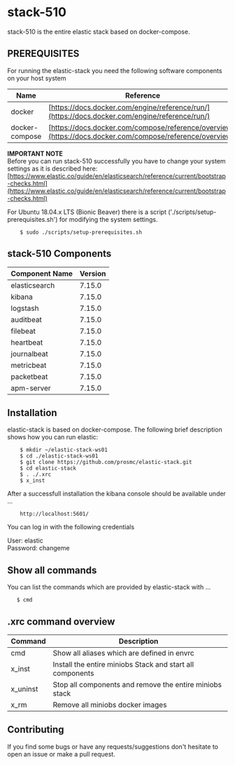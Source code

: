 # stack-510

stack-510 is the entire elastic stack based on docker-compose. 

PREREQUISITES
---
For running the elastic-stack you need the following software components on your host system

Name           | Reference    
-------------- | --------------- 
docker         | [https://docs.docker.com/engine/reference/run/](https://docs.docker.com/engine/reference/run/)
docker-compose | [https://docs.docker.com/compose/reference/overview/](https://docs.docker.com/compose/reference/overview/)

**IMPORTANT NOTE** <br>
Before you can run stack-510 successfully you have to change your system settings as it is described here:
[https://www.elastic.co/guide/en/elasticsearch/reference/current/bootstrap-checks.html](https://www.elastic.co/guide/en/elasticsearch/reference/current/bootstrap-checks.html)

For Ubuntu 18.04.x LTS (Bionic Beaver) there is a script ('./scripts/setup-prerequisites.sh') for modifying the system settings.

        $ sudo ./scripts/setup-prerequisites.sh

stack-510 Components
---
Component Name | Version         
-------------- | --------------
elasticsearch  | 7.15.0         
kibana         | 7.15.0         
logstash       | 7.15.0         
auditbeat      | 7.15.0           
filebeat       | 7.15.0          
heartbeat      | 7.15.0           
journalbeat    | 7.15.0          
metricbeat     | 7.15.0           
packetbeat     | 7.15.0           
apm-server     | 7.15.0           

Installation
---
elastic-stack is based on docker-compose. The following brief description shows how you can run elastic:

        $ mkdir ~/elastic-stack-ws01
        $ cd ./elastic-stack-ws01
        $ git clone https://github.com/prosmc/elastic-stack.git
        $ cd elastic-stack
        $ . ./.xrc
        $ x_inst

After a successfull installation the kibana console should be available under ...

        http://localhost:5601/

You can log in with the following credentials

User: elastic <br>
Password: changeme <br>

Show all commands
---
You can list the commands which are provided by elastic-stack with ...

       $ cmd

.xrc command overview
---
Command        | Description
-------------- | ---------------------------------
cmd            | Show all aliases which are defined in envrc
x_inst         | Install the entire miniobs Stack and start all components
x_uninst       | Stop all components and remove the entire miniobs stack
x_rm           | Remove all miniobs docker images

Contributing
---
If you find some bugs or have any requests/suggestions don't hesitate to open an issue or make a pull request.
